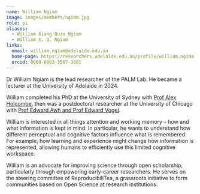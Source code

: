 ```yaml
---
name: William Ngiam
image: images/members/ngiam.jpg
role: pi
aliases:
  - William Xiang Quan Ngiam
  - William X. Q. Ngiam
links:
  email: william.ngiam@adelaide.edu.au
  home-page: https://researchers.adelaide.edu.au/profile/william.ngiam
  orcid: 0000-0003-3567-3881
---
```


Dr William Ngiam is the lead researcher of the PALM Lab. He became a lecturer at the University of Adelaide in 2024.

William completed his PhD at the University of Sydney with [Prof Alex Holcombe](https://scholar.google.com/citations?user=HHccoXsAAAAJ&hl=en), then was a postdoctoral researcher at the University of Chicago with [Prof Edward Awh and Prof Edward Vogel](https://awhvogellab.com/). 

William is interested in all things attention and working memory – how and what information is kept in mind. In particular, he wants to understand how different perceptual and cognitive factors influence what is remembered. For example, how learning and experience might change how information is represented, allowing humans to efficiently use this limited cognitive workspace.

William is an advocate for improving science through open scholarship, particularly through empowering early-career researchers. He serves on the steering committee of ReproducibiliTea, a grassroots initiative to form communities based on Open Science at research institutions.